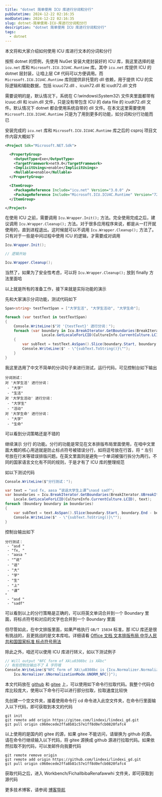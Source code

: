 ```yaml
---
title: "dotnet 简单使用 ICU 库进行分词和分行"
pubDatetime: 2024-12-22 02:16:35
modDatetime: 2024-12-22 02:16:35
slug: dotnet-简单使用-ICU-库进行分词和分行
description: "dotnet 简单使用 ICU 库进行分词和分行"
tags:
  - dotnet
---
```





本文将和大家介绍如何使用 ICU 库进行文本的分词和分行

<!--more-->


<!-- 发布 -->
<!-- 博客 -->

按照 dotnet 的惯例，先使用 NuGet 安装大佬封装好的 ICU 库，我这里选择的是 `icu.net` 库和 `Microsoft.ICU.ICU4C.Runtime` 库。其中 `icu.net` 库提供 ICU 的 dotnet 层封装，让咱上层 C# 代码可以方便调用。而 `Microsoft.ICU.ICU4C.Runtime` 库则提供非托管的 dll 依赖，用于提供 ICU 的实际逻辑和辅助数据，包括 icuuc72.dll 、icuin72.dll 和 icudt72.dll 文件

需要说明的是，默认情况下，系统在 C:\windows\System32\ 文件夹里面都带有 icuuc.dll 和 icuin.dll 文件，只是没有带包含 ICU 的 data file 的 icudt72.dll 文件。默认情况下 dotnet 都会使用系统自带的 dll 文件。在本文这里需要使用 `Microsoft.ICU.ICU4C.Runtime` 只是为了用到更多的功能，如分词和分行功能而已

安装完成的 `icu.net` 库和 `Microsoft.ICU.ICU4C.Runtime` 库之后的 csproj 项目文件内容大概如下

```xml
<Project Sdk="Microsoft.NET.Sdk">

  <PropertyGroup>
    <OutputType>Exe</OutputType>
    <TargetFramework>net9.0</TargetFramework>
    <ImplicitUsings>enable</ImplicitUsings>
    <Nullable>enable</Nullable>
  </PropertyGroup>

  <ItemGroup>
    <PackageReference Include="icu.net" Version="3.0.0" />
    <PackageReference Include="Microsoft.ICU.ICU4C.Runtime" Version="72.1.0.3" />
  </ItemGroup>

</Project>
```

在使用 ICU 之前，需要调用 `Icu.Wrapper.Init();` 方法。完全使用完成之后，建议调用 `Icu.Wrapper.Cleanup();` 方法。对于很多应用程序来说，都是从一打开就使用的，直到进程退出。这时候就可以不调用 `Icu.Wrapper.Cleanup();` 方法了。只有对于一些是中间过程中使用 ICU 的逻辑，才需要成对调用

```csharp
Icu.Wrapper.Init();

// 逻辑开始

Icu.Wrapper.Cleanup();
```

当然了，如果为了安全性考虑，可以将 `Icu.Wrapper.Cleanup();` 放到 finally 方法里面哈

以上就是所有的准备工作，接下来就是实际功能的演示

先和大家演示分词功能，测试代码如下

```csharp
Span<string> testTextSpan = ["大学生活", "大学生活动", "大学生命"];

foreach (var testText in testTextSpan)
{
    Console.WriteLine($"对 '{testText}' 进行分词：");
    foreach (var boundary in Icu.BreakIterator.GetBoundaries(BreakIterator.UBreakIteratorType.WORD,
                 Locale.GetLocaleForLCID(CultureInfo.CurrentCulture.LCID), testText))
    {
        var subText = testText.AsSpan().Slice(boundary.Start, boundary.End - boundary.Start);
        Console.WriteLine($" - \"{subText.ToString()}\"");
    }
}
```

我这里选用了中文不简单的分词句子来进行测试，运行代码，可见控制台如下输出

```
分词测试：
对 '大学生活' 进行分词：
 - "大学"
 - "生活"
对 '大学生活动' 进行分词：
 - "大学生"
 - "活动"
对 '大学生命' 进行分词：
 - "大学"
 - "生命"
```

可以看到分词策略还是不错的

继续演示 分行 的功能。分行的功能是常见在文本排版布局里面使用，在咱中文里面大概的核心用途就是防止标点符号被错误分行，如将逗号放在行首，将 `“` 左引号放在行末等错误排版问题。在英文里面则是避免一个单词被强行拆分为两行。不同的国家语言文化有不同的规则，于是才有了 ICU 库的整理规范

如以下测试代码

```csharp
Console.WriteLine($"分行测试：");

var text = "asd fx, aasa “说话大学生上课”\nasd sadf";
var boundaries = Icu.BreakIterator.GetBoundaries(BreakIterator.UBreakIteratorType.LINE,
    Locale.GetLocaleForLCID(CultureInfo.CurrentCulture.LCID), text);
foreach (Boundary boundary in boundaries)
{
    var subText = text.AsSpan().Slice(boundary.Start, boundary.End - boundary.Start);
    Console.WriteLine($" - \"{subText.ToString()}\"");
}
```

控制台输出如下

```
分行测试：
 - "asd "
 - "fx, "
 - "aasa "
 - "“说"
 - "话"
 - "大"
 - "学"
 - "生"
 - "上"
 - "课”
"
 - "asd "
 - "sadf"
```

可以看到以上的分行策略是正确的，可以将英文单词合并到一个 Boundary 里面，将标点符号和对应的文字也合并到一个 Boundary 里面

但尽管如此，在中文排版里面，如果严格执行 `GB/T 15834` 标准，那 ICU 库还是很有挑战的，且更挑战的是文本库哈。详细请看 [Office 文档 文本排版布局 中华人民共和国国家标准 标点符号用法](https://blog.lindexi.com/post/Office-%E6%96%87%E6%A1%A3-%E6%96%87%E6%9C%AC%E6%8E%92%E7%89%88%E5%B8%83%E5%B1%80-%E4%B8%AD%E5%8D%8E%E4%BA%BA%E6%B0%91%E5%85%B1%E5%92%8C%E5%9B%BD%E5%9B%BD%E5%AE%B6%E6%A0%87%E5%87%86-%E6%A0%87%E7%82%B9%E7%AC%A6%E5%8F%B7%E7%94%A8%E6%B3%95.html )

除此之外，咱还可以使用 ICU 库进行转义，如以下测试例子

```csharp
// Will output "NFC form of XA\u0308bc is XÄbc"
// 有些控制台输出不了 Ä 字符哦
Console.WriteLine($"NFC form of XA\\u0308bc is {Icu.Normalizer.Normalize("XA\u0308bc",
    Icu.Normalizer.UNormalizationMode.UNORM_NFC)}");
```

本文代码放在 [github](https://github.com/lindexi/lindexi_gd/tree/c060ecede2ffa8b81c57e1ff8d0efcb0820fafc4/Workbench/FichallbibaRenafawwhi) 和 [gitee](https://gitee.com/lindexi/lindexi_gd/tree/c060ecede2ffa8b81c57e1ff8d0efcb0820fafc4/Workbench/FichallbibaRenafawwhi) 上，可以使用如下命令行拉取代码。我整个代码仓库比较庞大，使用以下命令行可以进行部分拉取，拉取速度比较快

先创建一个空文件夹，接着使用命令行 cd 命令进入此空文件夹，在命令行里面输入以下代码，即可获取到本文的代码

```
git init
git remote add origin https://gitee.com/lindexi/lindexi_gd.git
git pull origin c060ecede2ffa8b81c57e1ff8d0efcb0820fafc4
```

以上使用的是国内的 gitee 的源，如果 gitee 不能访问，请替换为 github 的源。请在命令行继续输入以下代码，将 gitee 源换成 github 源进行拉取代码。如果依然拉取不到代码，可以发邮件向我要代码

```
git remote remove origin
git remote add origin https://github.com/lindexi/lindexi_gd.git
git pull origin c060ecede2ffa8b81c57e1ff8d0efcb0820fafc4
```

获取代码之后，进入 Workbench/FichallbibaRenafawwhi 文件夹，即可获取到源代码

更多技术博客，请参阅 [博客导航](https://blog.lindexi.com/post/%E5%8D%9A%E5%AE%A2%E5%AF%BC%E8%88%AA.html )
